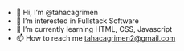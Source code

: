 - 👋 Hi, I’m @tahacagrimen
- 👀 I’m interested in Fullstack Software
- 🌱 I’m currently learning HTML, CSS, Javascript
- 📫 How to reach me tahacagrimen2@gmail.com

<!---
tahacagrimen/tahacagrimen is a ✨ special ✨ repository because its `README.md` (this file) appears on your GitHub profile.
You can click the Preview link to take a look at your changes.
--->
